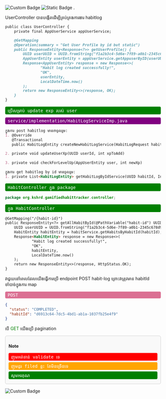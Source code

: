 

![Custom Badge](https://img.shields.io/badge/Status-Active-brightgreen)
![Static Badge](https://img.shields.io/badge/Controller-habitlog-blue)
.

UserController បានបង្កើតដើម្បីគ្រប់គ្រងការងារ habitlog

```markdown
public class UserController {
    private final AppUserService appUserService;

    @GetMapping
    @Operation(summary = "Get User Profile by id but static")
    public ResponseEntity<Response<?>> getUserProfile() {
        UUID userUUID = UUID.fromString("f1a2b3c4-5d6e-7f89-a0b1-2345c678d901");
        AppUserEntity userEntity = appUserService.getAppuserByID(userUUID);
        Response<AppUserEntity> response = new Response<>(
                "Habit log created successfully!",
                "OK",
                userEntity,
                LocalDateTime.now()
        );
        return new ResponseEntity<>(response, OK);
    }
}
```

<div style="color:white; background-color:green; padding:3px 8px; border-radius:4px; font-family:monospace">
    ប្រើសម្រាប់ update exp របស់ user
</div>

<div style="color:white; background-color:purple; margin:10px 0; padding:3px 8px; border-radius:4px; font-family:monospace">
    service/implementation/HabitLogServiceImp.java
</div>

```markdown
ក្នុងការ post habitlog មាន៣ចូលរួម:
1. @Override
   @Transactional
   public HabitLogEntity createNewHabitLogService(HabitLogRequest habitLogRequest)
   
2. private void updateUserXp(UUID userId, int xpToAdd)
   
3. private void checkForLevelUp(AppUserEntity user, int newXp)
     
ក្នុងការ get habitlog by id មានចូលរួម:
1. private List<HabitLogEntity> getHabitLogByIdService(UUID habitId, Integer page, Integer size)
```

<div style="color:white; background-color:green; padding:3px 8px; border-radius:4px; font-family:monospace">
    HabitController ក្នុង package
</div>

```java
package org.kshrd.gamifiedhabittracker.controller;
```

<div style="color:white; background-color:green; padding:3px 8px; border-radius:4px; font-family:monospace">
    ក្នុង HabitController
</div>

```markdown
@GetMapping("/{habit-id}")
public ResponseEntity<?> getAllHabitById(@PathVariable("habit-id") UUID habitId) {
    UUID userUUID = UUID.fromString("f1a2b3c4-5d6e-7f89-a0b1-2345c678d901");
    HabitEntity habitEntity = habitService.getHabitsByHabitId(habitId);
    Response<HabitEntity> response = new Response<>(
            "Habit log created successfully!",
            "OK",
            habitEntity,
            LocalDateTime.now()
    );
    return new ResponseEntity<>(response, HttpStatus.OK);
}
```

វាជួយនៅពេលដែលយើងធ្វើការប្រើ endpoint POST habit-log ព្រោះវាត្រូវមាន habitId ចាំបាច់ក្នុងការ map

<div style="color:white; background-color:palevioletred; padding:3px 8px; border-radius:4px; font-family:monospace">
    POST
</div>

```json
{
  "status": "COMPLETED",
  "habitId": "d6913c64-7dc5-4bd1-ab1a-1037fb25e4f9"
}
```

បើ <span style="color:green">GET</span> យើងប្រើ pagination

<div style="border:1px solid #ccc; padding:10px; border-radius:5px; background-color:#f9f9f9">
  <p style="font-weight:bold">Note</p>

  <div style="color:white; background-color:red; padding:3px 8px; border-radius:4px; font-family:monospace; margin:5px 0">
    ញុមអត់ទាន់ validate ទេ
  </div>

  <div style="color:white; background-color:orange; padding:3px 8px; border-radius:4px; font-family:monospace; margin:5px 0">
    ញុមដូរ filed ខ្លះ តែមិនច្រើនទេ
  </div>

  <div style="color:white; background-color:green; padding:3px 8px; border-radius:4px; font-family:monospace; margin:5px 0">
    សូមអរគុណ
  </div>
</div>

![Custom Badge](http://34.87.39.167:9085/api/v1/files/preview-file/f407c063-9d51-4b4e-a44d-a9848416c23e.png)
```
